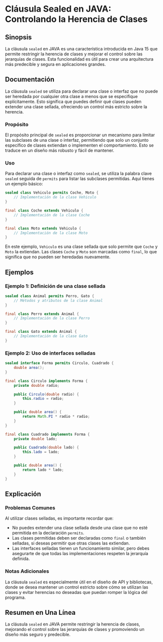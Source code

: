 <!--
Meta Description: # Cláusula Sealed en JAVA: Controlando la Herencia de Clases ## Sinopsis La cláusula `sealed` en JAVA es una característica introducida en Java 15 que...
Meta Keywords: clase, que, clases, sealed, una
-->

# Cláusula Sealed en JAVA: Controlando la Herencia de Clases 

## Sinopsis
La cláusula `sealed` en JAVA es una característica introducida en Java 15 que permite restringir la herencia de clases y mejorar el control sobre las jerarquías de clases. Esta funcionalidad es útil para crear una arquitectura más predecible y segura en aplicaciones grandes.

## Documentación
La cláusula `sealed` se utiliza para declarar una clase o interfaz que no puede ser heredada por cualquier otra clase a menos que se especifique explícitamente. Esto significa que puedes definir qué clases pueden extender una clase sellada, ofreciendo un control más estricto sobre la herencia.

### Propósito
El propósito principal de `sealed` es proporcionar un mecanismo para limitar las subclases de una clase o interfaz, permitiendo que solo un conjunto específico de clases extiendan o implementen el comportamiento. Esto se traduce en un diseño más robusto y fácil de mantener.

### Uso
Para declarar una clase o interfaz como `sealed`, se utiliza la palabra clave `sealed` seguida de `permits` para listar las subclases permitidas. Aquí tienes un ejemplo básico:

```java
sealed class Vehiculo permits Coche, Moto {
    // Implementación de la clase Vehiculo
}

final class Coche extends Vehiculo {
    // Implementación de la clase Coche
}

final class Moto extends Vehiculo {
    // Implementación de la clase Moto
}
```

En este ejemplo, `Vehiculo` es una clase sellada que solo permite que `Coche` y `Moto` la extiendan. Las clases `Coche` y `Moto` son marcadas como `final`, lo que significa que no pueden ser heredadas nuevamente.

## Ejemplos
### Ejemplo 1: Definición de una clase sellada
```java
sealed class Animal permits Perro, Gato {
    // Métodos y atributos de la clase Animal
}

final class Perro extends Animal {
    // Implementación de la clase Perro
}

final class Gato extends Animal {
    // Implementación de la clase Gato
}
```

### Ejemplo 2: Uso de interfaces selladas
```java
sealed interface Forma permits Circulo, Cuadrado {
    double area();
}

final class Circulo implements Forma {
    private double radio;

    public Circulo(double radio) {
        this.radio = radio;
    }

    public double area() {
        return Math.PI * radio * radio;
    }
}

final class Cuadrado implements Forma {
    private double lado;

    public Cuadrado(double lado) {
        this.lado = lado;
    }

    public double area() {
        return lado * lado;
    }
}
```

## Explicación
### Problemas Comunes
Al utilizar clases selladas, es importante recordar que:
- No puedes extender una clase sellada desde una clase que no esté permitida en la declaración `permits`.
- Las clases permitidas deben ser declaradas como `final` o también selladas, si deseas permitir que otras clases las extiendan.
- Las interfaces selladas tienen un funcionamiento similar, pero debes asegurarte de que todas las implementaciones respeten la jerarquía definida.

### Notas Adicionales
La cláusula `sealed` es especialmente útil en el diseño de API y bibliotecas, donde se desea mantener un control estricto sobre cómo se utilizan las clases y evitar herencias no deseadas que puedan romper la lógica del programa.

## Resumen en Una Línea
La cláusula `sealed` en JAVA permite restringir la herencia de clases, mejorando el control sobre las jerarquías de clases y promoviendo un diseño más seguro y predecible.